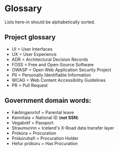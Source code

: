 # Glossary

Lists here-in should be alphabetically sorted.

## Project glossary

- UI = User Interfaces
- UX = User Experience
- ADR = Architectural Decision Records
- FOSS = Free and Open-Source Software
- OWASP = Open Web Application Security Project
- PII = Personally Identifiable Information
- WCAG = Web Content Accessibility Guidelines
- PR = Pull Request

## Government domain words:

- Fæðingarorlof = Parental leave
- Kennitala = National ID (**not SSN**)
- Vegabréf = Passport
- Straumurinn = Iceland's X-Road data transfer layer
- Prókúra = Procuration
- Prókúruhafi = Procuration Holder
- Hefur prókúru = Has Procuration
